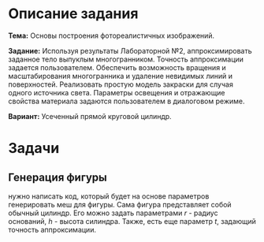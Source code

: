 # Описание задания

**Тема:** Основы построения фотореалистичных изображений.

**Задание:** Используя результаты Лабораторной №2, аппроксимировать заданное тело выпуклым многогранником.
Точность аппроксимации задается пользователем. Обеспечить возможность вращения и масштабирования многогранника
и удаление невидимых линий и поверхностей. Реализовать простую модель закраски для случая одного источника света.
Параметры освещения и отражающие свойства материала задаются пользователем в диалоговом режиме.

**Вариант:** Усеченный прямой круговой цилиндр.

# Задачи

## Генерация фигуры

нужно написать код, который будет на основе параметров генерировать меш для фигуры. Сама фигура представляет собой обычный цилиндр. Его можно задать параметрами $r$ - радиус оснований, $h$ - высота силиндра. Также, есть еще параметр $t$, задающий точность аппроксимации.
